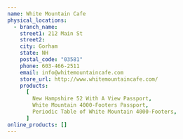 ```yaml
---
name: White Mountain Cafe
physical_locations:
  - branch_name:
    street1: 212 Main St
    street2:
    city: Gorham
    state: NH
    postal_code: "03581"
    phone: 603-466-2511
    email: info@whitemountaincafe.com
    store_url: http://www.whitemountaincafe.com/
    products:
      [
        New Hampshire 52 With A View Passport,
        White Mountain 4000-Footers Passport,
        Periodic Table of White Mountain 4000-Footers,
      ]
online_products: []
---
```

